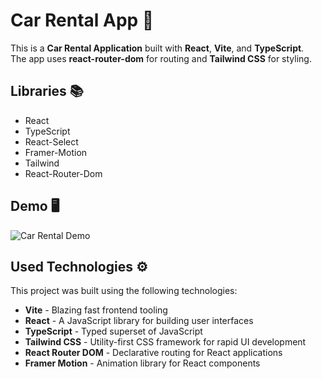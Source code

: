 # Car Rental App 🚗

This is a **Car Rental Application** built with **React**, **Vite**, and **TypeScript**.  
The app uses **react-router-dom** for routing and **Tailwind CSS** for styling.

## Libraries 📚

- React
- TypeScript
- React-Select
- Framer-Motion
- Tailwind
- React-Router-Dom

## Demo 🖥️

![Car Rental Demo](/Vite_React-and-Typescript.gif)

## Used Technologies ⚙️

This project was built using the following technologies:

- **Vite** - Blazing fast frontend tooling
- **React** - A JavaScript library for building user interfaces
- **TypeScript** - Typed superset of JavaScript
- **Tailwind CSS** - Utility-first CSS framework for rapid UI development
- **React Router DOM** - Declarative routing for React applications
- **Framer Motion** - Animation library for React components
